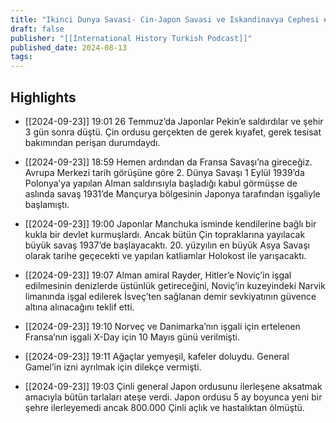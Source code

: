 ```yaml
---
title: "Ikinci Dunya Savasi- Cin-Japon Savasi ve Iskandinavya Cephesi #3"
draft: false
publisher: "[[International History Turkish Podcast]]"
published_date: 2024-08-13
tags:
---
```



## Highlights
* [[2024-09-23]] 19:01  26 Temmuz’da Japonlar Pekin’e saldırdılar ve şehir 3 gün sonra düştü. Çin ordusu gerçekten de gerek kıyafet, gerek tesisat bakımından perişan durumdaydı.

* [[2024-09-23]] 18:59  Hemen ardından da Fransa Savaşı’na gireceğiz. Avrupa Merkezi tarih görüşüne göre 2. Dünya Savaşı 1 Eylül 1939’da Polonya’ya yapılan Alman saldırısıyla başladığı kabul görmüşse de aslında savaş 1931’de Mançurya bölgesinin Japonya tarafından işgaliyle başlamıştı.

* [[2024-09-23]] 19:00  Japonlar Manchuka isminde kendilerine bağlı bir kukla bir devlet kurmuşlardı. Ancak bütün Çin topraklarına yayılacak büyük savaş 1937’de başlayacaktı. 20. yüzyılın en büyük Asya Savaşı olarak tarihe geçecekti ve yapılan katliamlar Holokost ile yarışacaktı.

* [[2024-09-23]] 19:07  Alman amiral Rayder, Hitler’e Noviç’in işgal edilmesinin denizlerde üstünlük getireceğini, Noviç’in kuzeyindeki Narvik limanında işgal edilerek İsveç’ten sağlanan demir sevkiyatının güvence altına alınacağını teklif etti.

* [[2024-09-23]] 19:10  Norveç ve Danimarka’nın işgali için ertelenen Fransa’nın işgali X-Day için 10 Mayıs günü verilmişti.

* [[2024-09-23]] 19:11  Ağaçlar yemyeşil, kafeler doluydu. General Gamel’in izni ayrılmak için dilekçe vermişti.

* [[2024-09-23]] 19:03  Çinli general Japon ordusunu ilerleşene aksatmak amacıyla bütün tarlaları ateşe verdi. Japon ordusu 5 ay boyunca yeni bir şehre ilerleyemedi ancak 800.000 Çinli açlık ve hastalıktan ölmüştü.

